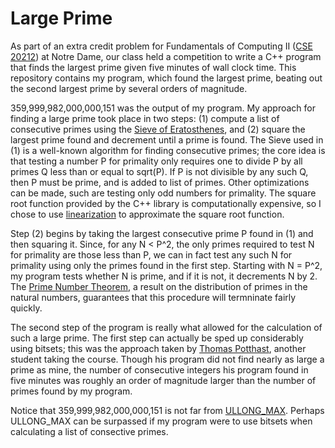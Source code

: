 # Large Prime

As part of an extra credit problem for Fundamentals of Computing II ([CSE 20212](http://www3.nd.edu/~semrich/fund2.html)) at Notre Dame, our class held a competition to write a C++ program that finds the largest prime given five minutes of wall clock time. This repository contains my program, which found the largest prime, beating out the second largest prime by several orders of magnitude.

359,999,982,000,000,151 was the output of my program. My approach for finding a large prime took place in two steps: (1) compute a list of consecutive primes using the [Sieve of Eratosthenes](https://en.wikipedia.org/wiki/Sieve_of_Eratosthenes), and (2) square the largest prime found and decrement until a prime is found. The Sieve used in (1) is a well-known algorithm for finding consecutive primes; the core idea is that testing a number P for primality only requires one to divide P by all primes Q less than or equal to sqrt(P). If P is not divisible by any such Q, then P must be prime, and is added to list of primes. Other optimizations can be made, such are testing only odd numbers for primality. The square root function provided by the C++ library is computationally expensive, so I chose to use [linearization](https://en.wikipedia.org/wiki/Linearization) to approximate the square root function.

Step (2) begins by taking the largest consecutive prime P found in (1) and then squaring it. Since, for any N < P^2, the only primes required to test N for primality are those less than P, we can in fact test any such N for primality using only the primes found in the first step. Starting with N = P^2, my program tests whether N is prime, and if it is not, it decrements N by 2. The [Prime Number Theorem](https://en.wikipedia.org/wiki/Sieve_of_Eratosthenes), a result on the distribution of primes in the natural numbers, guarantees that this procedure will termninate fairly quickly.

The second step of the program is really what allowed for the calculation of such a large prime. The first step can actually be sped up considerably using bitsets; this was the approach taken by [Thomas Potthast](https://www.linkedin.com/in/thomas-potthast-0bb76b44), another student taking the course. Though his program did not find nearly as large a prime as mine, the number of consecutive integers his program found in five minutes was roughly an order of magnitude larger than the number of primes found by my program.

Notice that 359,999,982,000,000,151 is not far from [ULLONG\_MAX](http://www.cplusplus.com/reference/climits/). Perhaps ULLONG\_MAX can be surpassed if my program were to use bitsets when calculating a list of consective primes.
